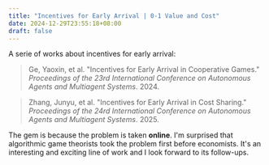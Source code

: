 ```yaml
---
title: "Incentives for Early Arrival | 0-1 Value and Cost"
date: 2024-12-29T23:55:18+08:00
draft: false
---
```


A serie of works about incentives for early arrival:

> Ge, Yaoxin, et al. "Incentives for Early Arrival in Cooperative Games." *Proceedings of the 23rd International Conference on Autonomous Agents and Multiagent Systems*. 2024.

> Zhang, Junyu, et al. "Incentives for Early Arrival in Cost Sharing." *Proceedings of the 24rd International Conference on Autonomous Agents and Multiagent Systems*. 2025.

The gem is because the problem is taken **online**. I'm surprised that algorithmic game theorists took the problem first before economists. It's an interesting and exciting line of work and I look forward to its follow-ups.
